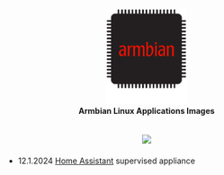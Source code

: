 <p align="center">
  <a href="#">
  <img src="https://raw.githubusercontent.com/armbian/build/master/.github/armbian-logo.png" alt="Armbian logo" width="144">
  </a><br>
  <strong>Armbian Linux Applications Images</strong>
<h2 align=center><a href=https://github.com/armbian/distribution/releases/latest><img src="https://img.shields.io/badge/Download%20latest%20images%3F-white?style=for-the-badge&color=green"></a>  </h2>
</p>

- 12.1.2024 [Home Assistant](https://www.home-assistant.io/) supervised appliance
